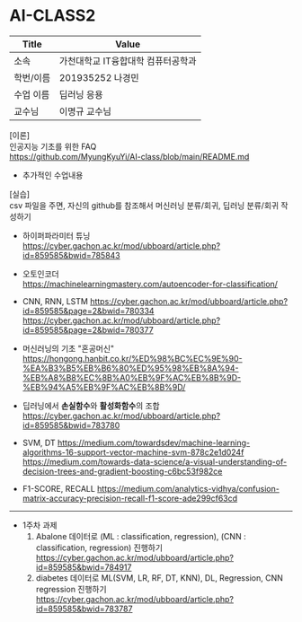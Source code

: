 # AI-CLASS2  

| Title                                      | Value                                                           |
|-------------------------------------------|------------------------------------------------------------------|
| 소속                                      | 가천대학교 IT융합대학 컴퓨터공학과                                |
| 학번/이름                                 | 201935252 나경민                                                |
| 수업 이름                                 | 딥러닝 응용                                                     |
| 교수님                                    | 이명규 교수님                                                   |


  [이론]  
인공지능 기초를 위한 FAQ  
https://github.com/MyungKyuYi/AI-class/blob/main/README.md  
+ 추가적인 수업내용
  
[실습]  
csv 파일을 주면, 자신의 github를 참조해서 머신러닝 분류/회귀, 딥러닝 분류/회귀 작성하기

- 하이퍼파라미터 튜닝  
  https://cyber.gachon.ac.kr/mod/ubboard/article.php?id=859585&bwid=785843

- 오토인코더  
  https://machinelearningmastery.com/autoencoder-for-classification/

- CNN, RNN, LSTM
  https://cyber.gachon.ac.kr/mod/ubboard/article.php?id=859585&page=2&bwid=780334  
  https://cyber.gachon.ac.kr/mod/ubboard/article.php?id=859585&page=2&bwid=780377
  
- 머신러닝의 기초 "혼공머신"  
  https://hongong.hanbit.co.kr/%ED%98%BC%EC%9E%90-%EA%B3%B5%EB%B6%80%ED%95%98%EB%8A%94-%EB%A8%B8%EC%8B%A0%EB%9F%AC%EB%8B%9D-%EB%94%A5%EB%9F%AC%EB%8B%9D/

- 딥러닝에서 **손실함수**와 **활성화함수**의 조합
  https://cyber.gachon.ac.kr/mod/ubboard/article.php?id=859585&bwid=783780

- SVM, DT
  https://medium.com/towardsdev/machine-learning-algorithms-16-support-vector-machine-svm-878c2e1d024f
  https://medium.com/towards-data-science/a-visual-understanding-of-decision-trees-and-gradient-boosting-c6bc53f982ce

- F1-SCORE, RECALL
  https://medium.com/analytics-vidhya/confusion-matrix-accuracy-precision-recall-f1-score-ade299cf63cd


---
- 1주차 과제
  1. Abalone 데이터로 (ML : classification, regression), (CNN : classification, regression) 진행하기 https://cyber.gachon.ac.kr/mod/ubboard/article.php?id=859585&bwid=784917  
  2. diabetes 데이터로 ML(SVM, LR, RF, DT, KNN), DL, Regression, CNN regression 진행하기  https://cyber.gachon.ac.kr/mod/ubboard/article.php?id=859585&bwid=783787
